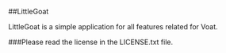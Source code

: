 ##LittleGoat

LittleGoat is a simple application for all features related for
Voat.

###Please read the license in the LICENSE.txt file.
